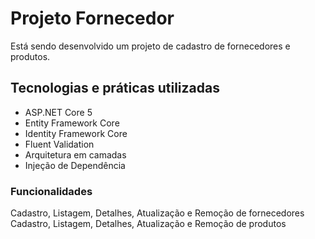 <h1>Projeto Fornecedor</h1>
<p>Está sendo desenvolvido um projeto de cadastro de fornecedores e produtos.</p>

<h2>Tecnologias e práticas utilizadas</h2>

<ul>
<li>ASP.NET Core 5</li>
<li>Entity Framework Core</li>
<li>Identity Framework Core</li>
<li>Fluent Validation</li>
<li>Arquitetura em camadas</li>
<li>Injeção de Dependência</li>
</ul>

<h3>Funcionalidades</h3>
Cadastro, Listagem, Detalhes, Atualização e Remoção de fornecedores </br>
Cadastro, Listagem, Detalhes, Atualização e Remoção de produtos
